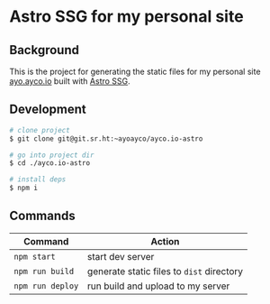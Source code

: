 # Astro SSG for my personal site

## Background

This is the project for generating the static files for my personal site [ayo.ayco.io](https://ayo.ayco.io) built with [Astro SSG](https://astro.build).

## Development

```bash
# clone project
$ git clone git@git.sr.ht:~ayoayco/ayco.io-astro

# go into project dir
$ cd ./ayco.io-astro

# install deps
$ npm i

```

## Commands

| Command          | Action                                    |
| ---------------- | ----------------------------------------- |
| `npm start`      | start dev server                          |
| `npm run build`  | generate static files to `dist` directory |
| `npm run deploy` | run build and upload to my server         |
